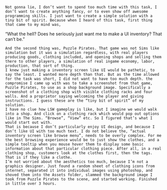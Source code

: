 	Not gonna lie, I don’t want to spend too much time with this task, I don’t want to create anything fancy, or to even show off awesome programming skills. I just want to create a simple solution with a tiny bit of spirit. Because when I heard of this task, first thing that came to my mind was,

“What the hell? Does he seriously just want me to make a UI inventory? That can’t be.”

	And the second thing was, Puzzle Pirates. That game was not Sims like simulation but it was a simulation regardless, with real players producing goods, clothing included, and opening shops and selling them there to other players, a simulation of real ingame economy, labor, production, that sort of thing.
	I knew just making a inventory screen like UI would be pathetic, to say the least. I wanted more depth than that. But as the time allowed for the task was short, I did not want to have too much depth. the compromise I came up with was to take a screenshot from that game, Puzzle Pirates, to use as a shop background image. Specifically a screenshot of a clothing shop with visible clothing racks and four walls. And a proprietor saying welcoming the player and giving instructions. I guess these are the “tiny bit of spirit” of my solution.
	I have no clue how LSW gameplay is like, but I imagine we would walk into a shop. And click on a clothing rack which would pop out options like in The Sims. “Browse”, “View” etc. So I figured that’s what I would start out with.
	That is because I don’t particularly enjoy UI design, and because I don’t like UI with too much text. I do not believe the, “actual inventory screen like browse menu”, needs to be overly complex. For me the best browsing experience would be to just show the clothes, and a simple tooltip when you mouse hover them to display some basic information about that particular clothing piece. After all, in a real clothing shop, customers look at the clothes first, then the tags. That is if they like a clothe.
	I’m not worried about the aesthetics too much, because I’m not a graphics designer. Just found a random sheet of clothing icons from internet, separated it into individual images using photoshop, and shoved them into the Assets folder, slammed the background image I took from Puzzle Pirates to the scene, and started working. Finished in little over 3 hours.
